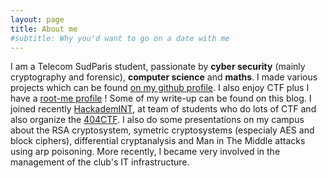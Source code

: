 ```yaml
---
layout: page
title: About me
#subtitle: Why you'd want to go on a date with me
---
```


I am a Telecom SudParis student, passionate by **cyber security** (mainly cryptography and forensic), **computer science** and **maths**. I made various projects which can be found [on my github profile](https://github.com/acmo0). I also enjoy CTF plus I have a [root-me profile](https://root-me.org/acmo0) ! Some of my write-up can be found on this blog. I joined recently [HackademINT](https://www.hackademint.org), at  team of students who do lots of CTF and also organize the [404CTF](https://www.404ctf.fr). I also do some presentations on my campus about the RSA cryptosystem, symetric cryptosystems (especialy AES and block ciphers), differential cryptanalysis and Man in The Middle attacks using arp poisoning.
More recently, I became very involved in the management of the club's IT infrastructure.